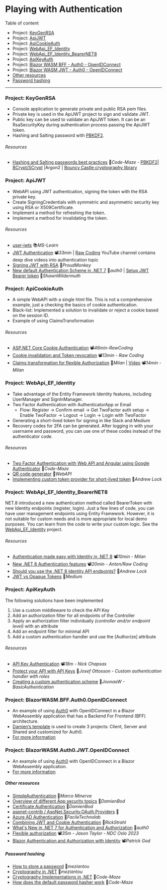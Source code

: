 # Playing with Authentication

Table of content

- Project: [KeyGenRSA](#project-keygenrsa)
- Project: [ApiJWT](#project-apijwt)
- Project: [ApiCookieAuth](#project-apicookieauth)
- Project: [WebApi_EF_Identity](#project-webapi_ef_identity)
- Project: [WebApi_EF_Identity_BearerNET8](#project-webapi_ef_identity_bearernet8)
- Project: [ApiKeyAuth](#project-apikeyauth)
- Project: [Blazor WASM BFF - Auth0 - OpenIDConnect](#project-blazorwasmbffauth0openidconnect)
- Project: [Blazor WASM JWT - Auth0 - OpenIDConnect](#project-blazorwasmauth0jwtopenidconnect)
- [Other resources](#other-resources)
- [Password hashing](#password-hashing)

---

### Project: KeyGenRSA

- Console application to generate private and public RSA pem files.
- Private key is used in the ApiJWT project to sign and validate JWT.
- Public key can be used to validate an ApiJWT token. It can be an RsaSecurityKey during authentication process passing the ApiJWT token.
- Hashing and Salting password with [PBKDF2](KeyGenRSA/Hashing_PBKDF2.cs).

###### Resources

- [Hashing and Salting passwords best practices](https://code-maze.com/csharp-hashing-salting-passwords-best-practices/) 📓*Code-Maze* - [PBKDF2](KeyGenRSA/Hashing_PBKDF2.cs)| [BCrypt/SCrypt](https://github.com/BcryptNet/bcrypt.net) |Argon2 | [Bouncy Castle cryptography library](https://code-maze.com/csharp-bouncy-castle-cryptography)

### Project: ApiJWT

- WebAPI using JWT authentication, signing the token with the RSA private key.
- Create SigningCredentials with symmetric and asymmetric security key using RSA or X509Certificate.
- Implement a method for refreshing the token.
- Implement a method for invalidating the token.

###### Resources

- [user-jwts](https://learn.microsoft.com/en-us/aspnet/core/security/authentication/jwt-authn) 📚*MS-Learn*
- [JWT Authentication](https://youtu.be/8FvN5bhVYxY) 📽️*33min* | [Raw Coding](https://www.youtube.com/@RawCoding/videos) YouTube channel contains deep dive videos into authentication topic
- [Signing JWT with RSA](https://vmsdurano.com/-net-core-3-1-signing-jwt-with-rsa/) 📓*ProudMonkey*
- [New default Authentication Scheme in .NET 7](https://auth0.com/blog/whats-new-in-dotnet-7-for-authentication-and-authorization) 📓*auth0* | [Setup JWT Bearer token](https://wildermuth.com/2022/12/07/changes-in-jwt-bearer-tokens-in-dotnet-7/) 📓*ShawnWildermuth*

### Project: ApiCookieAuth

- A simple WebAPI with a single html file. This is not a comprehensive example, just a checking the basics of cookie authentication.
- Black-list: Implemented a solution to invalidate or reject a cookie based on the session ID.
- Example of using ClaimsTransformation
###### Resources
- [ASP.NET Core Cookie Authentication](https://youtu.be/hw2B6SZj8y8) 📽️*46min-RawCoding*
- [Cookie invalidation and Token revocation](https://youtu.be/R6r_uSSIzvs) 📽️*13min - Raw Coding*
- [Claims transformation for flexible Authorization](https://www.milanjovanovic.tech/blog/master-claims-transformation-for-flexible-aspnetcore-authorization) 📓*Milan* | [Video](https://youtu.be/cgjifZF8ZME) 📽️*14min - Milan*

### Project: WebApi_EF_Identity

- Take advantage of the Entity Framework Identity features, including UserManager and SignInManager.
- Two Factor Authentication with AuthenticatorApp or Email
  - Flow: Register -> Confirm email -> Get TwoFactor auth setup -> Enable TwoFactor -> Logout -> Login -> Login with TwoFactor
- Generating a short-lived token for signing in like Slack and Medium
- Recovery codes for 2FA can be generated. After logging in with your username and password, you can use one of these codes instead of the authenticator code.

###### Resources

- [Two Factor Authentication with Web API and Angular using Google Authenticator](https://code-maze.com/dotnet-angular-two-factor-authentication-with-using-google-authenticator) 📓*Code-Maze*
- [QR code generator](https://goqr.me/api) 📓*WebAPI*
- [Implementing custom token provider for short-lived token](https://andrewlock.net/implementing-custom-token-providers-for-passwordless-authentication-in-asp-net-core-identity) 📓*Andrew Lock*

### Project: WebApi_EF_Identity_BearerNET8

NET.8 introduced a new authentication method called BearerToken with new Identity endpoints (register, login).
Just a few lines of code, you can have user management endpoints using Entity Framework.
However, it is not suitable for custom needs and is more appropriate for local demo purposes.
You can learn from the code to write your custom logic.
See the [WebApi_EF_Identity](#project-webapi_ef_identity) project.

###### Resources

- [Authentication made easy with Identity in .NET 8](https://youtu.be/S0RSsHKiD6Y) 📽*10min - Milan*
- [New .NET 8 Authentication features](https://youtu.be/XBV1gZNF_S8) 📽*20min - Anton/Raw Coding*
- [Should you use the .NET 8 Identity API endpoints?](https://andrewlock.net/should-you-use-the-dotnet-8-identity-api-endpoints) 📓*Andrew Lock*
- [JWT vs Opaque Tokens](https://medium.com/identity-beyond-borders/jwt-vs-opaque-tokens-all-you-need-to-know-307bf19bade8) 📓*Medium*

### Project: ApiKeyAuth

The following solutions have been implemented
1. Use a custom middleware to check the API Key
2. Add an authorization filter for all endpoints of the Controller
3. Apply an authorization filter individually *(controller and/or endpoint level)* with an attribute
4. Add an endpoint filter for minimal API
5. Add a custom authentication handler and use the [Authorize] attribute

###### Resources

- [API Key Authentication](https://youtu.be/GrJJXixjR8M) 📽️*18m - Nick Chapsas*
- [Protect your API with API Keys](https://josefottosson.se/asp-net-core-protect-your-api-with-api-keys/) 📓*Josef Ottosson - Custom authentication handler with roles*
- [Creating a custom authentication scheme](https://joonasw.net/view/creating-auth-scheme-in-aspnet-core-2/) 📓*JoonasW - BasicAuthentication*

### Project: BlazorWASM.BFF.Auth0.OpenIDConnect

- An example of using [Auth0](https://auth0.com) with OpenIDConnect in a Blazor WebAssembly application that has a Backend For Frontend (BFF) architecture.
- [Damien’s template](https://github.com/damienbod/Blazor.BFF.OpenIDConnect.Template) is used to create 3 projects: Client, Server and Shared and customized for Auth0.
- [For more information](BlazorWASM.BFF.Auth0.OpenIDConnect)

### Project: BlazorWASM.Auth0.JWT.OpenIDConnect

- An example of using [Auth0](https://auth0.com) with OpenIDConnect in a Blazor WebAssembly application.
- [For more information](BlazorWASM.Auth0.JWT.OpenIDConnect)

##### Other resources

- [SimpleAuthentication](https://github.com/marcominerva/SimpleAuthentication) 👤*Marco Minerva*
- [Overview of different App security topics](https://github.com/damienbod/aspnetcore-standup-authn-authz) 👤*DamienBod*
- [Certificate Authentication](https://damienbod.com/2019/06/13/certificate-authentication-in-asp-net-core-3-0/) 📓*DamienBod*
- [aspnet-contrib / AspNet.Security.OAuth.Providers](https://github.com/aspnet-contrib/AspNet.Security.OAuth.Providers) 👤
- [Azure AD Authentication](https://www.faciletechnolab.com/blog/2021/4/13/how-to-implement-azure-ad-authentication-in-aspnet-core-50-web-application) 📓*FacileTechnolab*
- [Combining JWT and Cookie Authentication](https://weblog.west-wind.com/posts/2022/Mar/29/Combining-Bearer-Token-and-Cookie-Auth-in-ASPNET) 📓*RickStrahl*
- [What's New in .NET 7 for Authentication and Authorization](https://auth0.com/blog/whats-new-in-dotnet-7-for-authentication-and-authorization) 📓*auth0*
- [Flexible authorization](https://youtu.be/TuG0yKf8RSQ) 📽️*35m - Jason Taylor - NDC Oslo 2023*
- [Blazor Authentication and Authorization with Identity](https://youtu.be/tNzSuwV62Lw) 📽️*Patrick God*

##### Password hashing

- [How to store a password](https://www.meziantou.net/how-to-store-a-password-in-a-web-application.htm) 📓*meziantou*
- [Cryptography in .NET](https://www.meziantou.net/cryptography-in-dotnet.htm) 📓*meziantou*
- [Cryptography Implementations in .NET](https://code-maze.com/dotnet-cryptography-implementations/) 📓*Code-Maze*
- [How does the default password hasher work](https://code-maze.com/aspnetcore-default-asp-net-core-identity-password-hasher) 📓*Code-Maze*